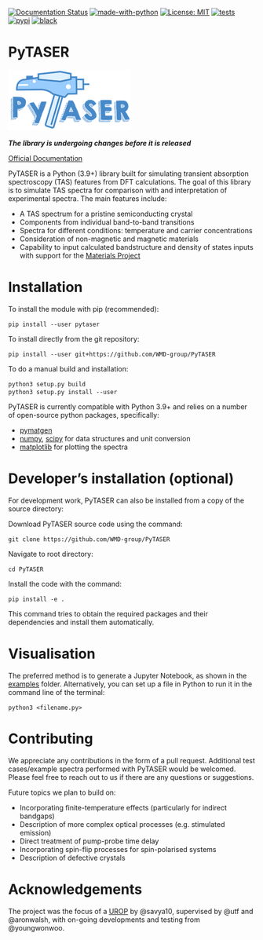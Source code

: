 [![Documentation Status](https://readthedocs.org/projects/pytaser/badge/?version=latest)](https://pytaser.readthedocs.io/en/latest/?badge=latest)
[![made-with-python](https://img.shields.io/badge/Made%20with-Python-1f425f.svg)](https://www.python.org/)
[![License: MIT](https://img.shields.io/badge/License-MIT-yellow.svg)](https://opensource.org/licenses/MIT)
[![tests](https://github.com/WMD-Group/PyTASER/actions/workflows/build_and_test.yml/badge.svg)](https://github.com/WMD-Group/PyTASER/actions)
[![pypi](https://img.shields.io/pypi/v/pytaser)](https://pypi.org/project/pytaser)
[![black](https://img.shields.io/badge/code%20style-black-000000.svg)](https://img.shields.io/badge/code%20style-black-000000.svg)

# PyTASER

![](PyTASER.png)

***The library is undergoing changes before it is released*** 

[Official Documentation](https://pytaser.readthedocs.io/en/latest/)

PyTASER is a Python (3.9+) library built for simulating transient absorption spectroscopy (TAS) features from 
DFT calculations. The goal of this library is to simulate TAS spectra for comparison with and interpretation of 
experimental spectra. The main features include:

* A TAS spectrum for a pristine semiconducting crystal
* Components from individual band-to-band transitions
* Spectra for different conditions: temperature and carrier concentrations
* Consideration of non-magnetic and magnetic materials
* Capability to input calculated bandstructure and density of states inputs with support for the [Materials Project](https://materialsproject.org)

# Installation

To install the module with pip (recommended): 

```
pip install --user pytaser
```
To install directly from the git repository:
```
pip install --user git+https://github.com/WMD-group/PyTASER
```
To do a manual build and installation:
```
python3 setup.py build
python3 setup.py install --user
```

PyTASER is currently compatible with Python 3.9+ and relies on a number of open-source python packages, specifically:

* [pymatgen](https://pymatgen.org/index.html) 
* [numpy](https://numpy.org/), [scipy](https://scipy.org/) for data structures and unit conversion
* [matplotlib](https://matplotlib.org/) for plotting the spectra

# Developer’s installation (optional)

For development work, PyTASER can also be installed from a copy of the source directory:

Download PyTASER source code using the command:
```
git clone https://github.com/WMD-group/PyTASER
```
Navigate to root directory:
```
cd PyTASER
```
Install the code with the command:
```
pip install -e .
```
This command tries to obtain the required packages and their dependencies and install them automatically.

# Visualisation 

The preferred method is to generate a Jupyter Notebook, as shown in the [examples](https://github.com/WMD-group/PyTASER/blob/main/examples) folder.
Alternatively, you can set up a file in Python to run it in the command line of the terminal:
```
python3 <filename.py>
```

# Contributing

We appreciate any contributions in the form of a pull request. 
Additional test cases/example spectra performed with PyTASER would be welcomed. 
Please feel free to reach out to us if there are any questions or suggestions. 

Future topics we plan to build on:

* Incorporating finite-temperature effects (particularly for indirect bandgaps)
* Description of more complex optical processes (e.g. stimulated emission)
* Direct treatment of pump-probe time delay
* Incorporating spin-flip processes for spin-polarised systems
* Description of defective crystals 

# Acknowledgements

The project was the focus of a [UROP](https://www.imperial.ac.uk/urop/) by @savya10, supervised by @utf and @aronwalsh, with on-going developments and testing from @youngwonwoo.
